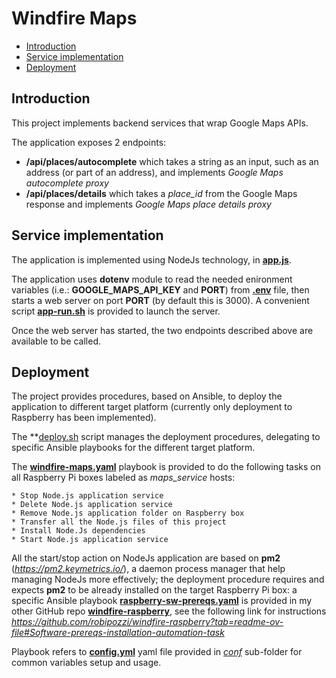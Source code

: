 # Windfire Maps
- [Introduction](#introduction)
- [Service implementation](#service-implementation)
- [Deployment](#deployment)

## Introduction
This project implements backend services that wrap Google Maps APIs.

The application exposes 2 endpoints:
* **/api/places/autocomplete** which takes a string as an input, such as an address (or part of an address), and implements *Google Maps autocomplete proxy*
* **/api/places/details** which takes a *place_id* from the Google Maps response and implements *Google Maps place details proxy*

## Service implementation
The application is implemented using NodeJs technology, in **[app.js](app/app.js)**.

The application uses **dotenv** module to read the needed enironment variables (i.e.: **GOOGLE_MAPS_API_KEY** and **PORT**) from **[.env](app/.env_PLACEHOLDER)** file, then starts a web server on port **PORT** (by default this is 3000). A convenient script **[app-run.sh](app/app-run.sh)** is provided to launch the server.

Once the web server has started, the two endpoints described above are available to be called.

## Deployment
The project provides procedures, based on Ansible, to deploy the application to different target platform (currently only deployment to Raspberry has been implemented).

The **[deploy.sh](deploy.sh) script manages the deployment procedures, delegating to specific Ansible playbooks for the different target platform.

The **[windfire-maps.yaml](deployment/raspberry/windfire-maps.yaml)** playbook is provided to do the following tasks on all Raspberry Pi boxes labeled as *maps_service* hosts:

    * Stop Node.js application service
    * Delete Node.js application service
    * Remove Node.js application folder on Raspberry box
    * Transfer all the Node.js files of this project
    * Install Node.Js dependencies
    * Start Node.js application service

All the start/stop action on NodeJs application are based on **pm2** (*https://pm2.keymetrics.io/*), a daemon process manager that help managing NodeJs more effectively; the deployment procedure requires and expects **pm2** to be already installed on the target Raspberry Pi box: a specific Ansible playbook **[raspberry-sw-prereqs.yaml](https://github.com/robipozzi/windfire-raspberry/blob/master/raspberry-sw-prereqs.yaml)** is provided in my other GitHub repo **[windfire-raspberry](https://github.com/robipozzi/windfire-raspberry)**, see the following link for instructions *https://github.com/robipozzi/windfire-raspberry?tab=readme-ov-file#Software-prereqs-installation-automation-task*

Playbook refers to **[config.yml](deployment/raspberry/conf/config.yml)** yaml file provided in *[conf](deployment/raspberry/conf)* sub-folder for common variables setup and usage.